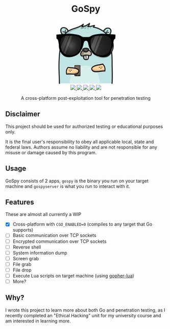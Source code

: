 <h1 align="center">GoSpy</h1>

<p align="center">
    <img height=200 width=200 src="./icon.png"/>
    <br/>
    <a href="https://github.com/psidex/GoSpy/actions" >
        <img src="https://github.com/psidex/GoSpy/workflows/go%20build%20windows/badge.svg" />
    </a>
        <a href="https://github.com/psidex/GoSpy/actions" >
            <img src="https://github.com/psidex/GoSpy/workflows/go%20build%20ubuntu/badge.svg" />
        </a>
    <a href="https://goreportcard.com/report/github.com/psidex/GoSpy" >
        <img src="https://goreportcard.com/badge/github.com/psidex/GoSpy" />
    </a>
    <a href="./LICENSE" >
        <img src="https://img.shields.io/github/license/psidex/GoSpy.svg" />
    </a>
    <a href="https://ko-fi.com/M4M18XB1" >
        <img src="https://img.shields.io/badge/support%20me-Ko--fi-orange.svg?style=flat&colorA=35383d" />
    </a>
</p>

<p align="center">A cross-platform post-exploitation tool for penetration testing</p>

## Disclaimer

This project should be used for authorized testing or educational purposes only.

It is the final user's responsibility to obey all applicable local, state and federal laws.
Authors assume no liability and are not responsible for any misuse or damage caused by this program.

## Usage

GoSpy consists of 2 apps, `gospy` is the binary you run on your target machine and `gospyserver` is what you run to
interact with it.

## Features

These are almost all currently a WIP

- [x] Cross-platform with `CGO_ENABLED=0` (compiles to any target that Go supports)
- [ ] Basic communication over TCP sockets
- [ ] Encrypted communication over TCP sockets
- [ ] Reverse shell
- [ ] System information dump
- [ ] Screen grab
- [ ] File grab
- [ ] File drop
- [ ] Execute Lua scripts on target machine (using [gopher-lua](https://github.com/yuin/gopher-lua))
- [ ] More?

## Why?

I wrote this project to learn more about both Go and penetration testing, as I recently completed an "Ethical Hacking"
unit for my university course and am interested in learning more.
